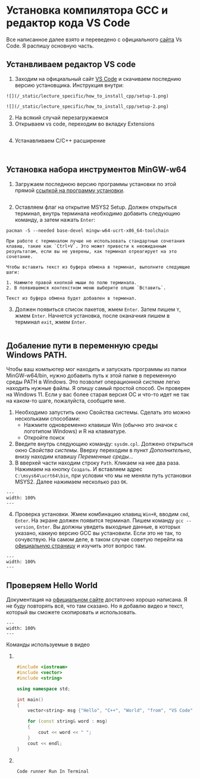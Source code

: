 # Установка компилятора GCC и редактор кода VS Code

Все написанное далее взято и переведено с официального [сайта](https://code.visualstudio.com/docs/cpp/config-mingw) Vs Code. Я распишу основную часть. 

## Устанвливаем редактор VS code

1. Заходим на официальный сайт [VS Code](https://code.visualstudio.com/download) и скачиваем последнию версию установщика. Инструкция внутри:
```{toggle} 
![](/_static/lecture_specific/how_to_install_cpp/setup-1.png)

![](/_static/lecture_specific/how_to_install_cpp/setup-2.png)

```
2. На всякий случай перезагружаемся
3. Открываем vs code, переходим во вкладку Extensions
    ```{figure} /_static/lecture_specific/how_to_install_cpp/setup-3.png
    ```
4. Устанавливаем C/C++ расширение
    ```{figure} /_static/lecture_specific/how_to_install_cpp/setup-4.png
    ```
     ```{figure} /_static/lecture_specific/how_to_install_cpp/setup-5.png
    ```

## Установка набора инструментов MinGW-w64 

1. Загружаем последнюю версию программы установки по этой прямой [ссылкой на программу установки](https://github.com/msys2/msys2-installer/releases/download/2024-12-08/msys2-x86_64-20241208.exe).

```{figure} /_static/lecture_specific/how_to_install_cpp/MSYS2_Setup.gif
```
2. Оставляем флаг на открытие MSYS2 Setup. Должен открыться терминал, внутрь терминала необходимо добавить следующию команду, а затем нажать `Enter`:
```console
pacman -S --needed base-devel mingw-w64-ucrt-x86_64-toolchain
```

```{note}
При работе с терминалом лучше не использовать стандартные сочетания клавиш, такие как `Ctrl+V`. Это может привести к неожиданным результатам, если вы не уверены, как терминал отреагирует на это сочетание.

Чтобы вставить текст из буфера обмена в терминал, выполните следующие шаги:

1. Нажмите правой кнопкой мыши по полю терминала.
2. В появившемся контекстном меню выберите опцию `Вставить`.

Текст из буфера обмена будет добавлен в терминал.
```

3. Должен появиться список пакетов, жмем `Enter`. Затем пишем `Y`, жмем `Enter`. Начнется установка, после оканачния пишем в терминал `exit`, жмем `Enter`.

```{figure} /_static/lecture_specific/how_to_install_cpp/Terminal_Setup.gif
```

## Добаление пути в переменную среды Windows PATH.

Чтобы ваш компьютер мог находить и запускать программы из папки MinGW-w64/bin, нужно добавить путь к этой папке в переменную среды PATH в Windows. Это позволит операционной системе легко находить нужные файлы. Я опишу самый простой способ. Он проверен на Windows 11. Если у вас более старая версия ОС и что-то идет не так на каком-то шаге, пожалуйста, сообщите мне.

1. Необходимо запустить окно Свойства системы. Сделать это можно нескольками способами: 
    + Нажмите одновременно клавиши Win (обычно это значок с логотипом Windows) и R на клавиатуре.
    + Откройте поиск
2. Введите внутрь следующию команду: ``` sysdm.cpl ```. Должено открыться окно *Свойства системы*. Вверху переходим в пункт *Дополнительно*, внизу находим клавишу *Переменные среды...*
3. В вверхей части находим строку `Path`. Кликаем на нее два раза. Нажимаем на кнопку `Создать`. И вставляем адрес `C:\msys64\ucrt64\bin`, при условии что мы не меняли путь установки MSYS2. Далее нажимаем несколько раз `ОК`.

```{figure} /_static/lecture_specific/how_to_install_cpp/Path_setup.mp4
---
width: 100%
---
```

4. Проверка установки. Жмем комбинацию клавищ `Win+R`, вводим `cmd`, `Enter`. На экране должен появится терминал. Пишем команду `gcc --version`, `Enter`. Вы должны увидеть выходные данные, в которых указано, какиую версию GCC вы установили. Если это не так, то сочувствую. На самом деле, в таком случае советую перейти на [официальную страницу](https://code.visualstudio.com/docs/cpp/config-mingw#_check-your-mingw-installation) и изучить этот вопрос там.

```{figure} /_static/lecture_specific/how_to_install_cpp/gcc_ver.mp4
---
width: 100%
---
```

## Проверяем Hello World

Документация на [официальном сайте](https://code.visualstudio.com/docs/cpp/config-mingw#_add-a-hello-world-source-code-file) достаточно хорошо написана. Я не буду повторять всё, что там сказано. Но я добавлю видео и текст, который вы сможете скопировать и использовать.

```{figure} /_static/lecture_specific/how_to_install_cpp/Hello_world.mp4
---
width: 100%
---
```

Команды используемые в видео

1. 
```c++
    #include <iostream>
    #include <vector>
    #include <string>

    using namespace std;

    int main()
    {
        vector<string> msg {"Hello", "C++", "World", "from", "VS Code", "and the C++ extension!"};

        for (const string& word : msg)
        {
            cout << word << " ";
        }
        cout << endl;
    }

```
2. 
```
    Code runner Run In Terminal
```


